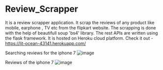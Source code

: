 # Review_Scrapper
It is a review scrapper application. It scrap the reviews of any product like mobile, earphone , TV etc from the flipkart website. 
The scrapping is done with the help of beautifull soup 'bs4' library. The rest APIs are written using the flask framework. 
It is hosted on Heroku cloud platform. Check it out - https://lit-ocean-43141.herokuapp.com/

Searching reviews for the iphone 7
![image](https://user-images.githubusercontent.com/87670223/156877427-fbe94e62-e85e-4391-a2de-0cf654d7e22e.png)


Reviews of the iphone 7
![image](https://user-images.githubusercontent.com/87670223/156877439-a49283ba-9eb1-4ea5-9516-929f5f612b99.png)




